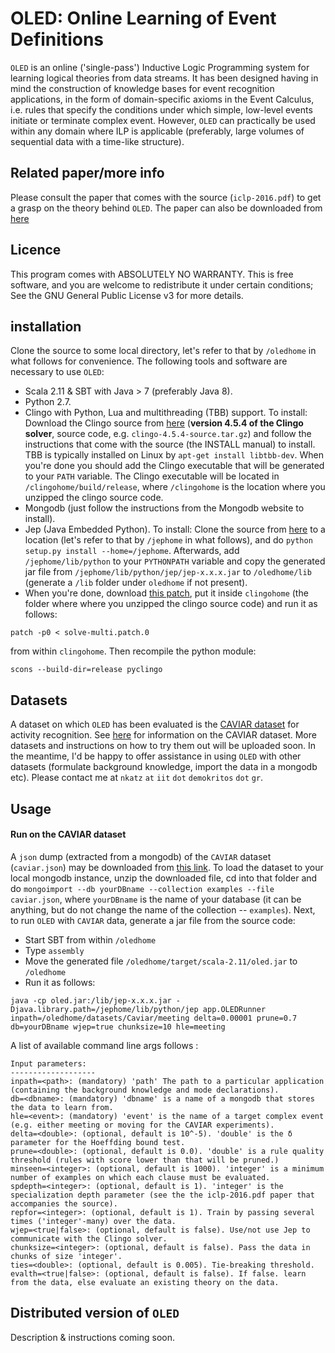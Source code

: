 # OLED: Online Learning of Event Definitions


``OLED`` is an online ('single-pass') Inductive Logic Programming system for learning logical theories from data streams. It has been designed having in mind the construction of knowledge bases for event recognition applications, in the form of domain-specific axioms in the Event Calculus, i.e. rules that specify the conditions under which simple, low-level events initiate or terminate complex event. However, `OLED` can practically be used within any domain where ILP is applicable (preferably, large volumes of sequential data with a time-like structure).

## Related paper/more info

Please consult the paper that comes with the source (``iclp-2016.pdf``) to get a grasp on the theory behind ``OLED``. The paper can also be downloaded from [here](https://www.cambridge.org/core/journals/theory-and-practice-of-logic-programming/article/online-learning-of-event-definitions/B1244B019AF03F6172DC92B57896544D)

## Licence

This program comes with ABSOLUTELY NO WARRANTY. This is free software, and you are welcome to redistribute it under certain conditions; See the GNU General Public License v3 for more details.

## installation

Clone the source to some local directory, let's refer to that by `/oledhome` in what follows for convenience. The following tools and software are necessary to use ``OLED``:

* Scala 2.11 & SBT with Java > 7 (preferably Java 8).
* Python 2.7.
* Clingo with Python, Lua and multithreading (TBB) support. To install:
  Download the Clingo source from [here](https://sourceforge.net/projects/potassco/files/clingo/) (**version 4.5.4 of the Clingo solver**, source code, e.g. `clingo-4.5.4-source.tar.gz`) and follow the instructions that come with the source (the INSTALL manual) to install. TBB is typically installed on Linux by `apt-get install libtbb-dev`. When you're done you should add the Clingo executable that will be generated to your `PATH` variable. The Clingo executable will be located in `/clingohome/build/release`, where `/clingohome` is the location where you unzipped the clingo source code.
* Mongodb (just follow the instructions from the Mongodb website to install).
* Jep (Java Embedded Python). To install:
  Clone the source from [here](https://github.com/mrj0/jep) to a location (let's refer to that by `/jephome` in what follows), and do `python setup.py install --home=/jephome`. Afterwards, add `/jephome/lib/python` to your `PYTHONPATH` variable and copy the generated jar file from  `/jephome/lib/python/jep/jep-x.x.x.jar` to `/oledhome/lib` (generate a `/lib` folder under `oledhome` if not present).
* When you're done, download [this patch](http://users.iit.demokritos.gr/~nkatz/clingo-patch/solve-multi.patch.0), put it inside `clingohome` (the folder where where you unzipped the clingo source code) and run it as follows:
```
patch -p0 < solve-multi.patch.0
```
from within `clingohome`. Then recompile the python module:
```
scons --build-dir=release pyclingo
```

## Datasets

A dataset on which ``OLED`` has been evaluated is the [CAVIAR dataset](http://homepages.inf.ed.ac.uk/rbf/CAVIARDATA1/) for activity recognition. See [here](http://homepages.inf.ed.ac.uk/rbf/CAVIARDATA1/) for information on the CAVIAR dataset. More datasets and instructions on how to try them out will be uploaded soon. In the meantime, I'd be happy to offer assistance in using `OLED` with other datasets (formulate background knowledge, import the data in a mongodb etc). Please contact me at ``nkatz`` ``at`` ``iit`` ``dot`` ``demokritos`` ``dot`` ``gr``.

## Usage

#### Run on the CAVIAR dataset

A `json` dump (extracted from a mongodb) of the `CAVIAR` dataset (`caviar.json`) may be downloaded from [this link](http://users.iit.demokritos.gr/~nkatz/OLED-data/caviar.json.tar.gz). To load the dataset to your local mongodb instance, unzip the downloaded file, cd into that folder and do ``mongoimport --db yourDBname --collection examples --file caviar.json``, where `yourDBname` is the name of your database (it can be anything, but do not change the name of the collection -- `examples`). Next, to run `OLED` with `CAVIAR` data, generate a jar file from the source code:

* Start SBT from within `/oledhome`
* Type `assembly`
* Move the generated file `/oledhome/target/scala-2.11/oled.jar` to `/oledhome`
* Run it as follows:

```
java -cp oled.jar:/lib/jep-x.x.x.jar -Djava.library.path=/jephome/lib/python/jep app.OLEDRunner inpath=/oledhome/datasets/Caviar/meeting delta=0.00001 prune=0.7 db=yourDBname wjep=true chunksize=10 hle=meeting
```

A list of available command line args follows :

```
Input parameters:
-------------------
inpath=<path>: (mandatory) 'path' The path to a particular application (containing the background knowledge and mode declarations).
db=<dbname>: (mandatory) 'dbname' is a name of a mongodb that stores the data to learn from.
hle=<event>: (mandatory) 'event' is the name of a target complex event (e.g. either meeting or moving for the CAVIAR experiments).
delta=<double>: (optional, default is 10^-5). 'double' is the δ parameter for the Hoeffding bound test.
prune=<double>: (optional, default is 0.0). 'double' is a rule quality threshold (rules with score lower than that will be pruned.)
minseen=<integer>: (optional, default is 1000). 'integer' is a minimum number of examples on which each clause must be evaluated.
spdepth=<integer>: (optional, default is 1). 'integer' is the specialization depth parameter (see the the iclp-2016.pdf paper that accompanies the source).
repfor=<integer>: (optional, default is 1). Train by passing several times ('integer'-many) over the data.
wjep=<true|false>: (optional, default is false). Use/not use Jep to communicate with the Clingo solver.
chunksize=<integer>: (optional, default is false). Pass the data in chunks of size 'integer'.
ties=<double>: (optional, default is 0.005). Tie-breaking threshold.
evalth=<true|false>: (optional, default is false). If false. learn from the data, else evaluate an existing theory on the data.
```

## Distributed version of `OLED`

Description & instructions coming soon.











